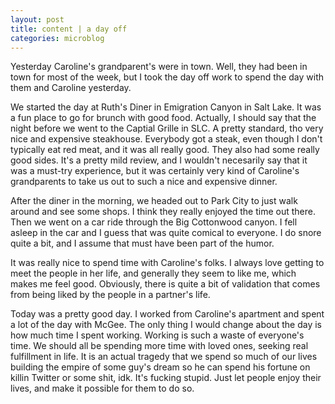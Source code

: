 ```yaml
---
layout: post
title: content | a day off
categories: microblog
---
```


Yesterday Caroline's grandparent's were in town. Well, they had been in town for most of the week, but I took the day off work to spend the day with them and Caroline yesterday. 

We started the day at Ruth's Diner in Emigration Canyon in Salt Lake. It was a fun place to go for brunch with good food. Actually, I should say that the night before we went to the Captial Grille in SLC. A pretty standard, tho very nice and expensive steakhouse. Everybody got a steak, even though I don't typically eat red meat, and it was all really good. They also had some really good sides. It's a pretty mild review, and I wouldn't necesarily say that it was a must-try experience, but it was certainly very kind of Caroline's grandparents to take us out to such a nice and expensive dinner. 

After the diner in the morning, we headed out to Park City to just walk around and see some shops. I think they really enjoyed the time out there. Then we went on a car ride through the Big Cottonwood canyon. I fell asleep in the car and I guess that was quite comical to everyone. I do snore quite a bit, and I assume that must have been part of the humor. 

It was really nice to spend time with Caroline's folks. I always love getting to meet the people in her life, and generally they seem to like me, which makes me feel good. Obviously, there is quite a bit of validation that comes from being liked by the people in a partner's life. 

Today was a pretty good day. I worked from Caroline's apartment and spent a lot of the day with McGee. The only thing I would change about the day is how much time I spent working. Working is such a waste of everyone's time. We should all be spending more time with loved ones, seeking real fulfillment in life. It is an actual tragedy that we spend so much of our lives building the empire of some guy's dream so he can spend his fortune on killin Twitter or some shit, idk. It's fucking stupid. Just let people enjoy their lives, and make it possible for them to do so.
